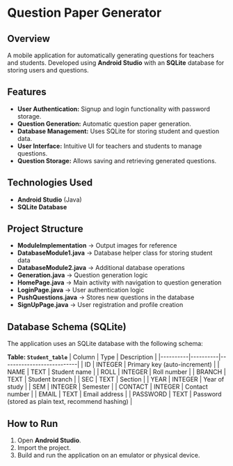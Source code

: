 # Question Paper Generator

## Overview
A mobile application for automatically generating questions for teachers and students. Developed using **Android Studio** with an **SQLite** database for storing users and questions.

## Features
- **User Authentication:** Signup and login functionality with password storage.
- **Question Generation:** Automatic question paper generation.
- **Database Management:** Uses SQLite for storing student and question data.
- **User Interface:** Intuitive UI for teachers and students to manage questions.
- **Question Storage:** Allows saving and retrieving generated questions.

## Technologies Used
- **Android Studio** (Java)
- **SQLite Database**

## Project Structure
- **ModuleImplementation** → Output images for reference
- **DatabaseModule1.java** → Database helper class for storing student data
- **DatabaseModule2.java** → Additional database operations
- **Generation.java** → Question generation logic
- **HomePage.java** → Main activity with navigation to question generation
- **LoginPage.java** → User authentication logic
- **PushQuestions.java** → Stores new questions in the database
- **SignUpPage.java** → User registration and profile creation


## Database Schema (SQLite)
The application uses an SQLite database with the following schema:

**Table: `Student_table`**
| Column   | Type      | Description               |
|----------|----------|---------------------------|
| ID       | INTEGER  | Primary key (auto-increment) |
| NAME     | TEXT     | Student name |
| ROLL     | INTEGER  | Roll number |
| BRANCH   | TEXT     | Student branch |
| SEC      | TEXT     | Section |
| YEAR     | INTEGER  | Year of study |
| SEM      | INTEGER  | Semester |
| CONTACT  | INTEGER  | Contact number |
| EMAIL    | TEXT     | Email address |
| PASSWORD | TEXT     | Password (stored as plain text, recommend hashing) |

## How to Run
1. Open **Android Studio**.
2. Import the project.
3. Build and run the application on an emulator or physical device.
